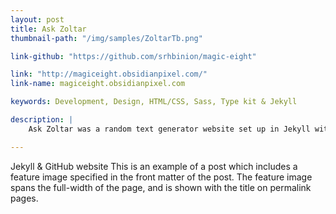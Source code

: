 ```yaml
---
layout: post
title: Ask Zoltar
thumbnail-path: "/img/samples/ZoltarTb.png"

link-github: "https://github.com/srhbinion/magic-eight"

link: "http://magiceight.obsidianpixel.com/"
link-name: magiceight.obsidianpixel.com

keywords: Development, Design, HTML/CSS, Sass, Type kit & Jekyll

description: |
    Ask Zoltar was a random text generator website set up in Jekyll with JQuery and custom visuals. We created this project to work in a team environment having multiple coders working on the same project. I learned the importance of commits and team communication.

---
```

Jekyll & GitHub website
This is an example of a post which includes a feature image specified in the front matter of the post. The feature image spans the full-width of the page, and is shown with the title on permalink pages.
